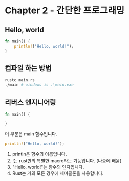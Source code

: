 # Chapter 2 - 간단한 프로그래밍

## Hello, world

```rs
fn main() {
    println!("Hello, world!");
}
```

## 컴파일 하는 방법

```sh
rustc main.rs
./main # windows is .\main.exe
```

## 리버스 엔지니어링

```rs
fn main() {

}
```

이 부분은 main 함수입니다.  

```rs
println!("Hello, world!");
```

1. println은 함수의 이름입니다.
2. !는 rust만의 특별한 macro라는 기능입니다. (나중에 배움)
3. "Hello, world!"는 함수의 인자입니다.
4. Rust는 거의 모든 경우에 세미콜론을 사용합니다.

